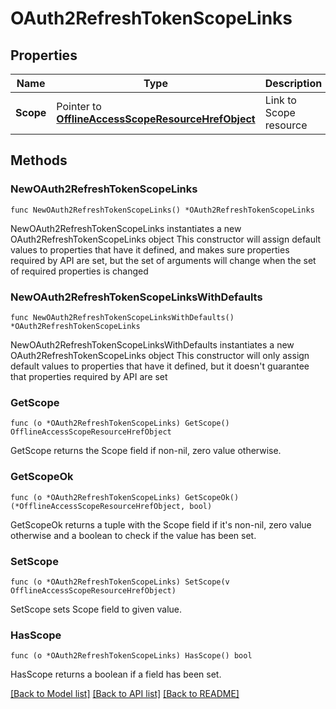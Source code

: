 # OAuth2RefreshTokenScopeLinks

## Properties

Name | Type | Description | Notes
------------ | ------------- | ------------- | -------------
**Scope** | Pointer to [**OfflineAccessScopeResourceHrefObject**](OfflineAccessScopeResourceHrefObject.md) | Link to Scope resource | [optional] 

## Methods

### NewOAuth2RefreshTokenScopeLinks

`func NewOAuth2RefreshTokenScopeLinks() *OAuth2RefreshTokenScopeLinks`

NewOAuth2RefreshTokenScopeLinks instantiates a new OAuth2RefreshTokenScopeLinks object
This constructor will assign default values to properties that have it defined,
and makes sure properties required by API are set, but the set of arguments
will change when the set of required properties is changed

### NewOAuth2RefreshTokenScopeLinksWithDefaults

`func NewOAuth2RefreshTokenScopeLinksWithDefaults() *OAuth2RefreshTokenScopeLinks`

NewOAuth2RefreshTokenScopeLinksWithDefaults instantiates a new OAuth2RefreshTokenScopeLinks object
This constructor will only assign default values to properties that have it defined,
but it doesn't guarantee that properties required by API are set

### GetScope

`func (o *OAuth2RefreshTokenScopeLinks) GetScope() OfflineAccessScopeResourceHrefObject`

GetScope returns the Scope field if non-nil, zero value otherwise.

### GetScopeOk

`func (o *OAuth2RefreshTokenScopeLinks) GetScopeOk() (*OfflineAccessScopeResourceHrefObject, bool)`

GetScopeOk returns a tuple with the Scope field if it's non-nil, zero value otherwise
and a boolean to check if the value has been set.

### SetScope

`func (o *OAuth2RefreshTokenScopeLinks) SetScope(v OfflineAccessScopeResourceHrefObject)`

SetScope sets Scope field to given value.

### HasScope

`func (o *OAuth2RefreshTokenScopeLinks) HasScope() bool`

HasScope returns a boolean if a field has been set.


[[Back to Model list]](../README.md#documentation-for-models) [[Back to API list]](../README.md#documentation-for-api-endpoints) [[Back to README]](../README.md)


